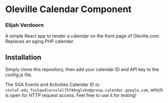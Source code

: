 # Oleville Calendar Component
### Elijah Verdoorn

A simple React app to render a calendar on the front page of Oleville.com. Replaces an aging PHP calendar.

## Installation

Simply clone this repository, then add your calendar ID and API key to the config.js file.

The SGA Events and Activities Calendar ID is: `stolaf.edu_fvulqo4larnslel75740vglvko@group.calendar.google.com`, which is open for HTTP request access. Feel free to use it for testing!
